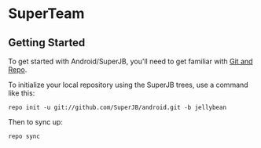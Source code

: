 SuperTeam
===========

Getting Started
---------------

To get started with Android/SuperJB, you'll need to get
familiar with [Git and Repo](http://source.android.com/download/using-repo).

To initialize your local repository using the SuperJB trees, use a command like this:

    repo init -u git://github.com/SuperJB/android.git -b jellybean

Then to sync up:

    repo sync

